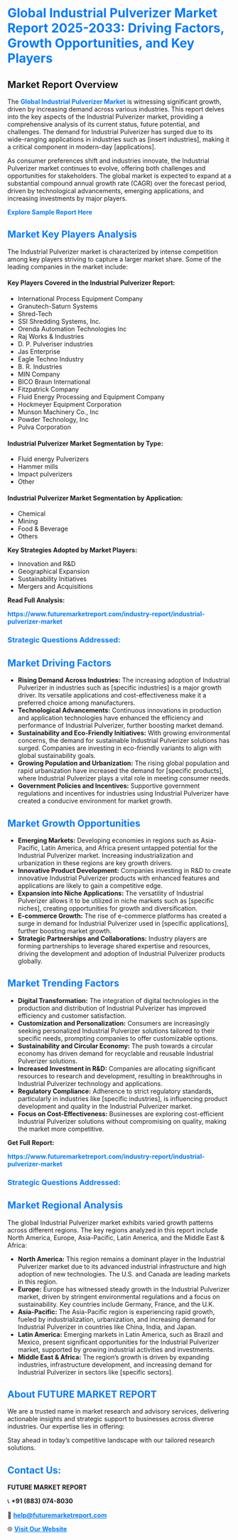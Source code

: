 <h1 style="color: #007BFF;">Global Industrial Pulverizer Market Report 2025-2033: Driving Factors, Growth Opportunities, and Key Players</h1>

<section id="overview">
<h2>Market Report Overview</h2>
<p>The <a href="https://www.futuremarketreport.com/industry-report/industrial-pulverizer-market" style="color: #007BFF; text-decoration: none;"><strong>Global Industrial Pulverizer Market</strong></a> is witnessing significant growth, driven by increasing demand across various industries. This report delves into the key aspects of the Industrial Pulverizer market, providing a comprehensive analysis of its current status, future potential, and challenges. The demand for Industrial Pulverizer has surged due to its wide-ranging applications in industries such as [insert industries], making it a critical component in modern-day [applications].</p>
<p>As consumer preferences shift and industries innovate, the Industrial Pulverizer market continues to evolve, offering both challenges and opportunities for stakeholders. The global market is expected to expand at a substantial compound annual growth rate (CAGR) over the forecast period, driven by technological advancements, emerging applications, and increasing investments by major players.</p>
</section>

<section id="overview">
<p><a href="https://www.futuremarketreport.com/request-sample/reportId=52920" style="color: #007BFF; text-decoration: none;"><strong>Explore Sample Report Here</strong></a></p>
</section>

<section id="key-players">
<h2 style="color: #007BFF;">Market Key Players Analysis</h2>
<p>The Industrial Pulverizer market is characterized by intense competition among key players striving to capture a larger market share. Some of the leading companies in the market include:</p>
<h4>Key Players Covered in the Industrial Pulverizer Report:</h4>
<ul><li>International Process Equipment Company</li><li>Granutech-Saturn Systems</li><li>Shred-Tech</li><li>SSI Shredding Systems, Inc.</li><li>Orenda Automation Technologies Inc</li><li>Raj Works &amp; Industries</li><li>D. P. Pulveriser industries</li><li>Jas Enterprise</li><li>Eagle Techno Industry</li><li>B. R. Industries</li><li>MIN Company</li><li>BICO Braun International</li><li>Fitzpatrick Company</li><li>Fluid Energy Processing and Equipment Company</li><li>Hockmeyer Equipment Corporation</li><li>Munson Machinery Co., Inc</li><li>Powder Technology, Inc</li><li>Pulva Corporation</li></ul>
<h4>Industrial Pulverizer Market Segmentation by Type:</h4>
<ul><li>Fluid energy Pulverizers</li><li>Hammer mills</li><li>Impact pulverizers</li><li>Other</li></ul>

<h4>Industrial Pulverizer Market Segmentation by Application:</h4>
<ul><li>Chemical</li><li>Mining</li><li>Food &amp; Beverage</li><li>Others</li></ul>
<p><strong>Key Strategies Adopted by Market Players:</strong></p>
<ul>
<li>Innovation and R&D</li>
<li>Geographical Expansion</li>
<li>Sustainability Initiatives</li>
<li>Mergers and Acquisitions</li>
</ul>
</section>

<section>
<p><strong>Read Full Analysis: </strong></p><a href="https://www.futuremarketreport.com/industry-report/industrial-pulverizer-market" style="color: #007BFF; text-decoration: none;"><strong>https://www.futuremarketreport.com/industry-report/industrial-pulverizer-market</strong></a>
<h3 style="color: #007BFF;">Strategic Questions Addressed:</h3>
</section>

<section id="driving-factors">
<h2 style="color: #007BFF;">Market Driving Factors</h2>
<ul>
<li><strong>Rising Demand Across Industries:</strong> The increasing adoption of Industrial Pulverizer in industries such as [specific industries] is a major growth driver. Its versatile applications and cost-effectiveness make it a preferred choice among manufacturers.</li>
<li><strong>Technological Advancements:</strong> Continuous innovations in production and application technologies have enhanced the efficiency and performance of Industrial Pulverizer, further boosting market demand.</li>
<li><strong>Sustainability and Eco-Friendly Initiatives:</strong> With growing environmental concerns, the demand for sustainable Industrial Pulverizer solutions has surged. Companies are investing in eco-friendly variants to align with global sustainability goals.</li>
<li><strong>Growing Population and Urbanization:</strong> The rising global population and rapid urbanization have increased the demand for [specific products], where Industrial Pulverizer plays a vital role in meeting consumer needs.</li>
<li><strong>Government Policies and Incentives:</strong> Supportive government regulations and incentives for industries using Industrial Pulverizer have created a conducive environment for market growth.</li>
</ul>
</section>

<section id="growth-opportunities">
<h2 style="color: #007BFF;">Market Growth Opportunities</h2>
<ul>
<li><strong>Emerging Markets:</strong> Developing economies in regions such as Asia-Pacific, Latin America, and Africa present untapped potential for the Industrial Pulverizer market. Increasing industrialization and urbanization in these regions are key growth drivers.</li>
<li><strong>Innovative Product Development:</strong> Companies investing in R&D to create innovative Industrial Pulverizer products with enhanced features and applications are likely to gain a competitive edge.</li>
<li><strong>Expansion into Niche Applications:</strong> The versatility of Industrial Pulverizer allows it to be utilized in niche markets such as [specific niches], creating opportunities for growth and diversification.</li>
<li><strong>E-commerce Growth:</strong> The rise of e-commerce platforms has created a surge in demand for Industrial Pulverizer used in [specific applications], further boosting market growth.</li>
<li><strong>Strategic Partnerships and Collaborations:</strong> Industry players are forming partnerships to leverage shared expertise and resources, driving the development and adoption of Industrial Pulverizer products globally.</li>
</ul>
</section>

<section id="trending-factors">
<h2 style="color: #007BFF;">Market Trending Factors</h2>
<ul>
<li><strong>Digital Transformation:</strong> The integration of digital technologies in the production and distribution of Industrial Pulverizer has improved efficiency and customer satisfaction.</li>
<li><strong>Customization and Personalization:</strong> Consumers are increasingly seeking personalized Industrial Pulverizer solutions tailored to their specific needs, prompting companies to offer customizable options.</li>
<li><strong>Sustainability and Circular Economy:</strong> The push towards a circular economy has driven demand for recyclable and reusable Industrial Pulverizer solutions.</li>
<li><strong>Increased Investment in R&D:</strong> Companies are allocating significant resources to research and development, resulting in breakthroughs in Industrial Pulverizer technology and applications.</li>
<li><strong>Regulatory Compliance:</strong> Adherence to strict regulatory standards, particularly in industries like [specific industries], is influencing product development and quality in the Industrial Pulverizer market.</li>
<li><strong>Focus on Cost-Effectiveness:</strong> Businesses are exploring cost-efficient Industrial Pulverizer solutions without compromising on quality, making the market more competitive.</li>
</ul>
</section>

<section>
<p><strong>Get Full Report: </strong></p><a href="https://www.futuremarketreport.com/industry-report/industrial-pulverizer-market" style="color: #007BFF; text-decoration: none;"><strong>https://www.futuremarketreport.com/industry-report/industrial-pulverizer-market</strong></a>
<h3 style="color: #007BFF;">Strategic Questions Addressed:</h3>
</section>


<section id="regional-analysis">
<h2 style="color: #007BFF;">Market Regional Analysis</h2>
<p>The global Industrial Pulverizer market exhibits varied growth patterns across different regions. The key regions analyzed in this report include North America, Europe, Asia-Pacific, Latin America, and the Middle East & Africa:</p>
<ul>
<li><strong>North America:</strong> This region remains a dominant player in the Industrial Pulverizer market due to its advanced industrial infrastructure and high adoption of new technologies. The U.S. and Canada are leading markets in this region.</li>
<li><strong>Europe:</strong> Europe has witnessed steady growth in the Industrial Pulverizer market, driven by stringent environmental regulations and a focus on sustainability. Key countries include Germany, France, and the U.K.</li>
<li><strong>Asia-Pacific:</strong> The Asia-Pacific region is experiencing rapid growth, fueled by industrialization, urbanization, and increasing demand for Industrial Pulverizer in countries like China, India, and Japan.</li>
<li><strong>Latin America:</strong> Emerging markets in Latin America, such as Brazil and Mexico, present significant opportunities for the Industrial Pulverizer market, supported by growing industrial activities and investments.</li>
<li><strong>Middle East & Africa:</strong> The region’s growth is driven by expanding industries, infrastructure development, and increasing demand for Industrial Pulverizer in sectors like [specific sectors].</li>
</ul>
</section>

<footer>
<h2 style="color: #007BFF;">About FUTURE MARKET REPORT</h2>
<p>We are a trusted name in market research and advisory services, delivering actionable insights and strategic support to businesses across diverse industries. Our expertise lies in offering:</p>

<p>Stay ahead in today’s competitive landscape with our tailored research solutions.</p>

<h2 style="color: #007BFF;">Contact Us:</h2>
<p><strong>FUTURE MARKET REPORT</strong></p>
<p>📞 <strong>+91 (883) 074-8030</strong></p>
<p>📧 <strong><a href="mailto:help@futuremarketreport.com" style="color: #007BFF;">help@futuremarketreport.com</a></strong></p>
<p>🌐 <strong><a href="https://www.futuremarketreport.com/" style="color: #007BFF;">Visit Our Website</a></strong></p>
</footer>